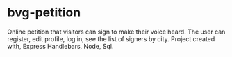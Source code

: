 # bvg-petition
 Online petition that visitors can sign to make their voice heard. The user can register, edit profile, log in, 
 see the list of signers by city. Project created with, Express Handlebars, Node, Sql. 
 
